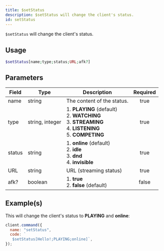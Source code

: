 ```yaml
---
title: $setStatus
description: $setStatus will change the client's status.
id: setStatus
---
```


`$setStatus` will change the client's status.

## Usage

```php
$setStatus[name;type;status;URL;afk?]
```

## Parameters

| Field  | Type            | Description                                                                                                             | Required |
| ------ | --------------- | ----------------------------------------------------------------------------------------------------------------------- | :------: |
| name   | string          | The content of the status.                                                                                              |   true   |
| type   | string, integer | 1. **PLAYING** (default) <br /> 2. **WATCHING** <br /> 3. **STREAMING** <br /> 4. **LISTENING** <br /> 5. **COMPETING** |   true   |
| status | string          | 1. **online** (default) <br /> 2. **idle** <br /> 3. **dnd** <br /> 4. **invisible**                                    |   true   |
| URL    | string          | URL (streaming status)                                                                                                  |   true   |
| afk?   | boolean         | 1. **true** <br /> 2. **false** (default)                                                                               |  false   |

## Example(s)

This will change the client's status to **PLAYING** and **online**:

```javascript
client.command({
  name: "setStatus",
  code: `
   $setStatus[Hello!;PLAYING;online]`,
});
```

